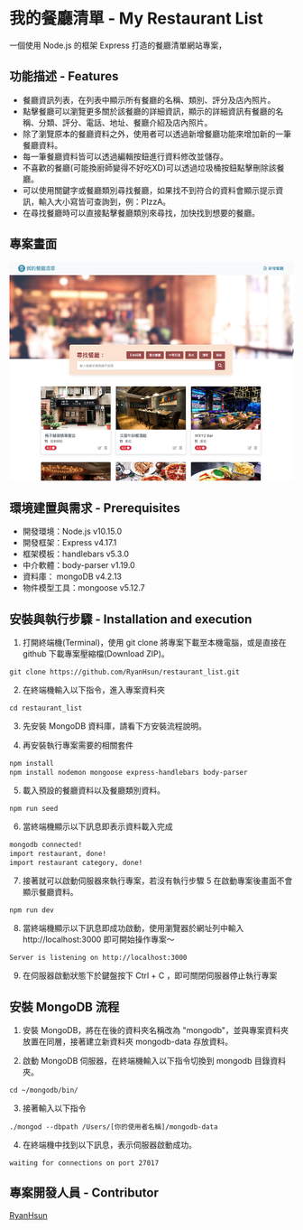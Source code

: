 # 我的餐廳清單 - My Restaurant List
一個使用 Node.js 的框架 Express 打造的餐廳清單網站專案，

## 功能描述 - Features
* 餐廳資訊列表，在列表中顯示所有餐廳的名稱、類別、評分及店內照片。
* 點擊餐廳可以瀏覽更多關於該餐廳的詳細資訊，顯示的詳細資訊有餐廳的名稱、分類、評分、電話、地址、餐廳介紹及店內照片。
* 除了瀏覽原本的餐廳資料之外，使用者可以透過新增餐廳功能來增加新的一筆餐廳資料。
* 每一筆餐廳資料皆可以透過編輯按鈕進行資料修改並儲存。
* 不喜歡的餐廳(可能換廚師變得不好吃XD)可以透過垃圾桶按鈕點擊刪除該餐廳。
* 可以使用關鍵字或餐廳類別尋找餐廳，如果找不到符合的資料會顯示提示資訊，輸入大小寫皆可查詢到，例：PIzzA。
* 在尋找餐廳時可以直接點擊餐廳類別來尋找，加快找到想要的餐廳。

## 專案畫面
![RestaurantList-Demo](https://raw.githubusercontent.com/RyanHsun/restaurant_list/master/app-demo.png "Restaurant List - Demo") 

## 環境建置與需求 - Prerequisites
* 開發環境：Node.js v10.15.0
* 開發框架：Express v4.17.1
* 框架模板：handlebars v5.3.0
* 中介軟體：body-parser v1.19.0
* 資料庫：  mongoDB v4.2.13
* 物件模型工具：mongoose v5.12.7

## 安裝與執行步驟 - Installation and execution
1. 打開終端機(Terminal)，使用 git clone 將專案下載至本機電腦，或是直接在 github 下載專案壓縮檔(Download ZIP)。
```
git clone https://github.com/RyanHsun/restaurant_list.git
```

2. 在終端機輸入以下指令，進入專案資料夾
```
cd restaurant_list
```

3. 先安裝 MongoDB 資料庫，請看下方安裝流程說明。

4. 再安裝執行專案需要的相關套件
```
npm install
npm install nodemon mongoose express-handlebars body-parser
```

5. 載入預設的餐廳資料以及餐廳類別資料。
```
npm run seed
```

6. 當終端機顯示以下訊息即表示資料載入完成
```
mongodb connected!
import restaurant, done!
import restaurant category, done!
```

7. 接著就可以啟動伺服器來執行專案，若沒有執行步驟 5 在啟動專案後畫面不會顯示餐廳資料。
```
npm run dev
``` 

8. 當終端機顯示以下訊息即成功啟動，使用瀏覽器於網址列中輸入 http://localhost:3000 即可開始操作專案～
```
Server is listening on http://localhost:3000
```

9. 在伺服器啟動狀態下於鍵盤按下 Ctrl + C ，即可關閉伺服器停止執行專案


## 安裝 MongoDB 流程
1. 安裝 MongoDB，將在在後的資料夾名稱改為 "mongodb"，並與專案資料夾放置在同層，接著建立新資料夾 mongodb-data 存放資料。

2. 啟動 MongoDB 伺服器，在終端機輸入以下指令切換到 mongodb 目錄資料夾。
```
cd ~/mongodb/bin/
```

3. 接著輸入以下指令
```
./mongod --dbpath /Users/[你的使用者名稱]/mongodb-data
```

4. 在終端機中找到以下訊息，表示伺服器啟動成功。
```
waiting for connections on port 27017
```

## 專案開發人員 - Contributor
[RyanHsun](https://github.com/RyanHsun)